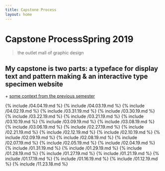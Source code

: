 ```yaml
---
title: Capstone Process
layout: home
---
```

# <span id="title">Capstone Process</span><span id="date">Spring 2019</span>

> the outlet mall of graphic design

## My capstone is two parts: a typeface for display text and pattern making & an interactive type specimen website

<span>+</span> [some context from the previous semester](https://vannavu.com/referencerepository/)

{% include /04.04.19.md %}
{% include /04.03.19.md %}
{% include /04.02.19.md %}
{% include /03.31.19.md %}
{% include /03.30.19.md %}
{% include /03.22.19.md %}
{% include /03.21.19.md %}
{% include /03.10.19.md %}
{% include /03.09.19.md %}
{% include /03.08.19.md %}
{% include /03.06.19.md %}
{% include /02.27.19.md %}
{% include /02.21.19.md %}
{% include /02.12.19.md %}
{% include /02.10.19.md %}
{% include /02.09.19.md %}
{% include /02.08.19.md %}
{% include /02.07.19.md %}
{% include /02.05.19.md %}
{% include /02.04.19.md %}
{% include /01.31.19.md %}
{% include /01.29.19.md %}
{% include /01.28.19.md %}
{% include /01.27.19.md %}
{% include /01.21.19.md %}
{% include /01.17.19.md %}
{% include /01.16.19.md %}
{% include /01.12.19.md %}
{% include /11.23.18.md %}

